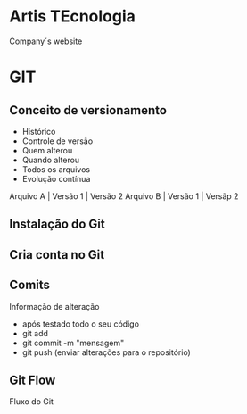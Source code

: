 # Artis TEcnologia
Company´s website

# GIT
## Conceito de versionamento
 - Histórico
 - Controle de versão
 - Quem alterou
 - Quando alterou
 - Todos os arquivos
 - Evolução contínua

Arquivo A | Versão 1 | Versão 2
Arquivo B | Versão 1 | Versãp 2

## Instalação do Git

## Cria conta no Git

## Comits
Informação de alteração
- após testado todo o seu código
- git add
- git commit -m "mensagem"
- git push (enviar alterações para o repositório)

## Git Flow
Fluxo do Git
